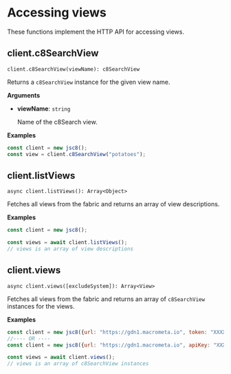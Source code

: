 # Accessing views

These functions implement the HTTP API for accessing views.

## client.c8SearchView

`client.c8SearchView(viewName): c8SearchView`

Returns a `c8SearchView`  instance for the given view name.

**Arguments**

- **viewName**: `string`

  Name of the c8Search view.

**Examples**

```js
const client = new jsc8();
const view = client.c8SearchView("potatoes");
```

## client.listViews

`async client.listViews(): Array<Object>`

Fetches all views from the fabric and returns an array of view
descriptions.

**Examples**

```js
const client = new jsc8();

const views = await client.listViews();
// views is an array of view descriptions
```

## client.views

`async client.views([excludeSystem]): Array<View>`

Fetches all views from the fabric and returns an array of
`c8SearchView` instances for the views.

**Examples**

```js
const client = new jsc8({url: "https://gdn1.macrometa.io", token: "XXXX"});
//---- OR ----
const client = new jsc8({url: "https://gdn1.macrometa.io", apiKey: "XXXX"});

const views = await client.views();
// views is an array of c8SearchView instances
```
